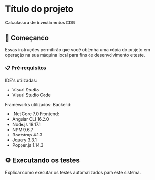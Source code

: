 # Título do projeto

Calculadora de investimentos CDB

## 🚀 Começando

Essas instruções permitirão que você obtenha uma cópia do projeto em operação na sua máquina local para fins de desenvolvimento e teste.

### 📋 Pré-requisitos

IDE's utilizadas:
- Visual Studio
- Visual Studio Code

Frameworks utilizados:
Backend: 
- .Net Core 7.0 
Frontend: 
- Angular CLI 16.2.0
- Node.js 18.17.1
- NPM 9.6.7
- Bootstrap 4.1.3
- Jquery 3.3.1
- Popper.js 1.14.3

## ⚙️ Executando os testes

Explicar como executar os testes automatizados para este sistema.